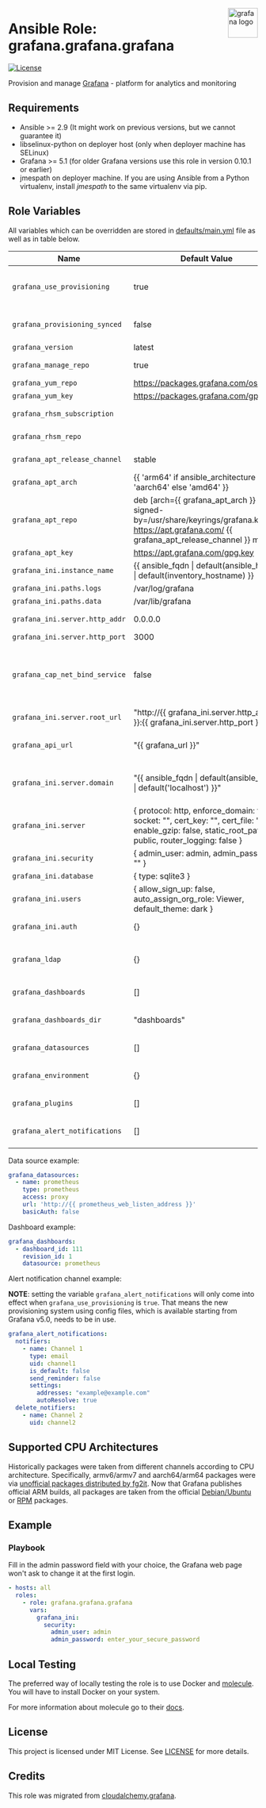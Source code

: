 <p><img src="https://grafana.com/blog/assets/img/blog/timeshift/grafana_release_icon.png" alt="grafana logo" title="grafana" align="right" height="60" /></p>

# Ansible Role: grafana.grafana.grafana

[![License](https://img.shields.io/badge/license-MIT%20License-brightgreen.svg)](https://opensource.org/licenses/MIT)

Provision and manage [Grafana](https://github.com/grafana/grafana) - platform for analytics and monitoring

## Requirements

- Ansible >= 2.9 (It might work on previous versions, but we cannot guarantee it)
- libselinux-python on deployer host (only when deployer machine has SELinux)
- Grafana >= 5.1 (for older Grafana versions use this role in version 0.10.1 or earlier)
- jmespath on deployer machine. If you are using Ansible from a Python virtualenv, install *jmespath* to the same virtualenv via pip.

## Role Variables

All variables which can be overridden are stored in [defaults/main.yml](defaults/main.yml) file as well as in table below.

| Name           | Default Value | Description                        |
| -------------- | ------------- | -----------------------------------|
| `grafana_use_provisioning` | true | Use Grafana provisioning capability when possible (**grafana_version=latest will assume >= 5.0**). |
| `grafana_provisioning_synced` | false | Ensure no previously provisioned dashboards are kept if not referenced anymore. |
| `grafana_version` | latest | Grafana package version |
| `grafana_manage_repo` | true | Manage package repository (or don't) |
| `grafana_yum_repo` | https://packages.grafana.com/oss/rpm | Yum repository URL |
| `grafana_yum_key` | https://packages.grafana.com/gpg.key | Yum repository gpg key |
| `grafana_rhsm_subscription` | | rhsm subscription name (redhat subscription-manager) |
| `grafana_rhsm_repo` | | rhsm repository name (redhat subscription-manager) |
| `grafana_apt_release_channel` | stable | Apt release chanel (stable or beta) |
| `grafana_apt_arch` | {{ 'arm64' if ansible_architecture == 'aarch64' else 'amd64' }} | Apt architecture | 
| `grafana_apt_repo` | deb [arch={{ grafana_apt_arch }} signed-by=/usr/share/keyrings/grafana.key] https://apt.grafana.com/ {{ grafana_apt_release_channel }} main | Apt repository string |
| `grafana_apt_key` | https://apt.grafana.com/gpg.key | Apt repository gpg key |
| `grafana_ini.instance_name` | {{ ansible_fqdn \| default(ansible_host) \| default(inventory_hostname) }} | Grafana instance name |
| `grafana_ini.paths.logs` | /var/log/grafana | Path to logs directory |
| `grafana_ini.paths.data` | /var/lib/grafana | Path to database directory |
| `grafana_ini.server.http_addr` | 0.0.0.0 | Address on which Grafana listens |
| `grafana_ini.server.http_port` | 3000 | port on which Grafana listens |
| `grafana_cap_net_bind_service` | false | Enables the use of ports below 1024 without root privileges by leveraging the 'capabilities' of the linux kernel. read: http://man7.org/linux/man-pages/man7/capabilities.7.html |
| `grafana_ini.server.root_url` | "http://{{ grafana_ini.server.http_addr }}:{{ grafana_ini.server.http_port }}" | Full URL used to access Grafana from a web browser |
| `grafana_api_url` | "{{ grafana_url }}" | URL used for API calls in provisioning if different from public URL. See [this issue](https://github.com/cloudalchemy/ansible-grafana/issues/70). |
| `grafana_ini.server.domain` | "{{ ansible_fqdn \| default(ansible_host) \| default('localhost') }}" | setting is only used in as a part of the `root_url` option. Useful when using GitHub or Google OAuth |
| `grafana_ini.server` | { protocol: http, enforce_domain: false, socket: "", cert_key: "", cert_file: "", enable_gzip: false, static_root_path: public, router_logging: false } | [server](http://docs.grafana.org/installation/configuration/#server) configuration section |
| `grafana_ini.security` | { admin_user: admin, admin_password: "" } | [security](http://docs.grafana.org/installation/configuration/#security) configuration section |
| `grafana_ini.database` | { type: sqlite3 } | [database](http://docs.grafana.org/installation/configuration/#database) configuration section |
| `grafana_ini.users` | { allow_sign_up: false, auto_assign_org_role: Viewer, default_theme: dark } | [users](http://docs.grafana.org/installation/configuration/#users) configuration section |
| `grafana_ini.auth` | {} | [authorization](http://docs.grafana.org/installation/configuration/#auth) configuration section |
| `grafana_ldap` | {} | [ldap](http://docs.grafana.org/installation/ldap/) configuration section. group_mappings are expanded, see defaults for example |
| `grafana_dashboards` | [] | List of dashboards which should be imported |
| `grafana_dashboards_dir` | "dashboards" | Path to a local directory containing dashboards files in `json` format |
| `grafana_datasources` | [] | List of datasources which should be configured |
| `grafana_environment` | {} | Optional Environment param for Grafana installation, useful ie for setting http_proxy |
| `grafana_plugins` | [] |  List of Grafana plugins which should be installed |
| `grafana_alert_notifications` | [] | List of alert notification channels to be created, updated, or deleted |

Data source example:

```yaml
grafana_datasources:
  - name: prometheus
    type: prometheus
    access: proxy
    url: 'http://{{ prometheus_web_listen_address }}'
    basicAuth: false
```

Dashboard example:

```yaml
grafana_dashboards:
  - dashboard_id: 111
    revision_id: 1
    datasource: prometheus
```

Alert notification channel example:

**NOTE**: setting the variable `grafana_alert_notifications` will only come into
effect when `grafana_use_provisioning` is `true`. That means the new
provisioning system using config files, which is available starting from Grafana
v5.0, needs to be in use.

```yaml
grafana_alert_notifications:
  notifiers:
    - name: Channel 1
      type: email
      uid: channel1
      is_default: false
      send_reminder: false
      settings:
        addresses: "example@example.com"
        autoResolve: true
  delete_notifiers:
    - name: Channel 2
      uid: channel2
```

## Supported CPU Architectures

Historically packages were taken from different channels according to CPU architecture. Specifically, armv6/armv7 and aarch64/arm64 packages were via [unofficial packages distributed by fg2it](https://github.com/fg2it/grafana-on-raspberry). Now that Grafana publishes official ARM builds, all packages are taken from the official [Debian/Ubuntu](http://docs.grafana.org/installation/debian/#installing-on-debian-ubuntu) or [RPM](http://docs.grafana.org/installation/rpm/) packages.

## Example

### Playbook

Fill in the admin password field with your choice, the Grafana web page won't ask to change it at the first login.

```yaml
- hosts: all
  roles:
    - role: grafana.grafana.grafana
      vars:
        grafana_ini:
          security:
            admin_user: admin
            admin_password: enter_your_secure_password
```


## Local Testing

The preferred way of locally testing the role is to use Docker and [molecule](https://github.com/ansible-community/molecule). You will have to install Docker on your system.

For more information about molecule go to their [docs](http://molecule.readthedocs.io/en/latest/).

## License

This project is licensed under MIT License. See [LICENSE](/LICENSE) for more details.

## Credits
This role was migrated from [cloudalchemy.grafana](https://github.com/cloudalchemy/ansible-grafana).
